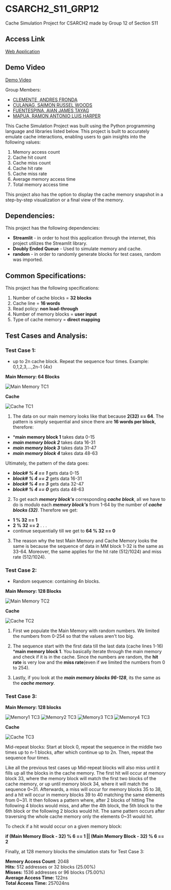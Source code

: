 # CSARCH2_S11_GRP12
Cache Simulation Project for CSARCH2 made by Group 12 of Section S11

## Access Link
[Web Application](https://csarch2s11grp12.streamlit.app/)

## Demo Video
[Demo Video](https://drive.google.com/file/d/1jlmixLLT2NWV2m8qQMv-LfvZki6iYtx9/view?usp=sharing)

Group Members:
* [CLEMENTE, ANDRES FRONDA](https://github.com/piptxt)
* [CULANAG, SAIMON RUSSEL WOODS](https://github.com/Sai-RWC)
* [FUENTESPINA, AIAN JAMES TAYAG](https://github.com/4thDimensionDuck)
* [MAPUA, RAMON ANTONIO LUIS HARPER](https://github.com/ramonmapua)

This Cache Simulation Project was built using the Python programming language and libraries listed below.
This project is built to accurately emulate cache interactions, enabling users to gain insights into the following values:
1. Memory access count
2. Cache hit count
3. Cache miss count
4. Cache hit rate
5. Cache miss rate
6. Average memory access time
7. Total memory access time
   
This project also has the option to display the cache memory snapshot in a step-by-step visualization or a final view of the memory.

## Dependencies:
This project has the following dependencies:

* **Streamlit** - in order to host this application through the internet, this project utilizes the Streamlit library.
* **Doubly Ended Queue** - Used to simulate memory and cache.
* **random** - in order to randomly generate blocks for test cases, random was imported.

## Common Specifications:
This project has the following specifications:
1. Number of cache blocks = **32 blocks** 
2. Cache line = **16 words** 
3. Read policy: **non load-through** 
4. Number of memory blocks = **user input**
5. Type of cache memory = **direct mapping**
   
## Test Cases and Analysis:

### Test Case 1:
* up to 2n cache block. Repeat the sequence four times. Example: 0,1,2,3,…,2n-1 {4x} 


**Main Memory: 64 Blocks**

![Main Memory TC1](images/MM_TC1.png)


**Cache**

![Cache TC1](images/C_TC1.png)


1. The data on our main memory looks like that because  **2(32) == 64**. The pattern is simply sequential and since there are **16 words per block**, therefore: 
* ***main memory block 1** takes data 0-15 
* ***main memory block 2*** takes data 16-31
* ***main memory block 3*** takes data 31-47
* ***main memory block 4*** takes data 48-63

Ultimately, the pattern of the data goes: 
* ***block# % 4 == 1*** gets data 0-15
* ***block# % 4 == 2*** gets data 16-31
* ***block# % 4 == 3*** gets data 32-47
* ***block# % 4 == 0*** gets data 48-63


2. To get each ***memory block's*** corresponding ***cache block***, all we have to do is modulo each ***memory block's*** from 1-64 by the number of ***cache blocks (32)***. Therefore we get:
* **1 % 32 == 1**
* **2 % 32 == 2** 
.
.
. 
* continue sequentially till we get to **64 % 32 == 0**


3. The reason why the test Main Memory and Cache Memory looks the same is because the sequence of data in MM block 1-32 is the same as 33-64. Moreover, the same applies for the hit rate (512/1024) and miss rate (512/1024).  


### Test Case 2:  
* Random sequence: containing 4n blocks.

**Main Memory: 128 Blocks**

![Main Memory TC2](images/MM_TC2.png)


**Cache**

![Cache TC2](images/C_TC2.png)


1. First we populate the Main Memory with random numbers. We limited the numbers from 0-254 so that the values aren't too big.


2. The sequence start with the first data till the last data (cache lines 1-16)  ***main memory block 1**. You basically iterate through the main memory and check if it is in the cache. Since the numbers are random, the **hit rate** is very low and the **miss rate**(even if we limited the numbers from 0 to 254). 


3. Lastly, if you look at the ***main memory blocks 96-128***, its the same as the ***cache memory***.

### Test Case 3: 

**Main Memory: 128 blocks**

![Memory1 TC3](images/MM_TC3_1.png)
![Memory2 TC3](images/MM_TC3_2.png)
![Memory3 TC3](images/MM_TC3_3.png)
![Memory4 TC3](images/MM_TC3_4.png)

**Cache**

![Cache TC3](images/CM_TC3.png)

Mid-repeat blocks: Start at block 0, repeat the sequence in the middle two times up to n-1 blocks, after
which continue up to 2n. Then, repeat the sequence four times.

Like all the previous test cases up Mid-repeat blocks will also miss until it fills up all the blocks in the cache memory. The first hit will occur at memory block 33, where the memory block will match the first two blocks of the cache memory, or up until memory block 34, where it will match the sequence 0\~31.
Afterwards, a miss will occur for memory blocks 35 to 38, and a hit will occur in memory blocks 39 to 40 matching the same elements from 0\~31. It then follows a pattern where, after 2 blocks of hitting
The following 4 blocks would miss, and after the 4th block, the 5th block to the 6th block or the following 2 blocks would hit.
The same pattern occurs after traversing the whole cache memory only the elements 0\~31 would hit.

To check if a hit would occur on a given memory block:

**if (Main Memory Block - 32) % 6 == 1 || (Main Memory Block - 32) % 6 == 2**

Finally, at 128 memory blocks the simulation stats for Test Case 3:

**Memory Access Count**: 2048  
**Hits:** 512 addresses or 32 blocks (25.00%)  
**Misses:** 1536 addresses or 96 blocks (75.00%)  
**Average Access Time:** 122ns  
**Total Access Time:** 257024ns

